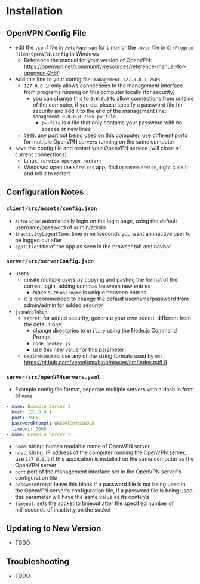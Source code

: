 # Installation

## OpenVPN Config File

- edit the `.conf` file in `/etc/openvpn` for Linux or the `.ovpn` file in `C:\Program Files\OpenVPN\config` in Windows
  - Reference the manual for your version of OpenVPN: <https://openvpn.net/community-resources/reference-manual-for-openvpn-2-6/>
- Add this line to your config file: `management 127.0.0.1 7505`
  - `127.0.0.1`: only allows connections to the management interface from programs running on this computer locally (for security)
    - you can change this to `0.0.0.0` to allow connections from outside of the computer, if you do, please specify a password file for security and add it to the end of the management line: `management 0.0.0.0 7505 pw-file`
      - `pw-file` is a file that only contains your password with no spaces or new lines
  - `7505`: any port not being used on this computer, use different ports for multiple OpenVPN servers running on the same computer
- save the config file and restart your OpenVPN service (will close all current connections)
  - Linux: `service openvpn restart`
  - Windows: open the `Services` app, find `OpenVPNService`, right click it and tell it to restart

## Configuration Notes

### `client/src/assets/config.json`

- `autoLogin`: automatically login on the login page, using the default username/password of admin/admin
- `inactivityLogoutTime`: time in milliseconds you want an inactive user to be logged out after
- `appTitle`: title of the app as seen in the browser tab and navbar

### `server/src/serverConfig.json`

- users
  - create multiple users by copying and pasting the format of the current login, adding commas between new entries
    - make sure `username` is unique between entries
  - it is recommended to change the default username/password from admin/admin for added security
- `jsonWebToken`
  - `secret`: for added security, generate your own secret, different from the default one:
    - change directories to `utility` using the Node.js Command Prompt
    - `node genkey.js`
    - use this new value for this parameter
  - `expireMinutes`: use any of the string formats used by `ms`: <https://github.com/vercel/ms/blob/master/src/index.ts#L9>

### `server/src/openVPNservers.yaml`

- Example config file format, seperate multiple servers with a dash in front of `name`

```yaml
- name: Example Server 1
  host: 127.0.0.1
  port: 7505
  passwordPrompt: Wk60Rk3rtb2WOvE
  timeout: 5000
- name: Example Server 2...
```

- `name`: string: human readable name of OpenVPN server
- `host`: string: IP address of the computer running the OpenVPN server, use `127.0.0.1` if this application is installed on the same computer as the OpenVPN server
- `port` port of the management interface set in the OpenVPN server's configuration file
- `passwordPrompt` leave this blank if a password file is not being used in the OpenVPN server's configuration file, if a password file is being used, this parameter will have the same value as its contents
- `timeout`: sets the socket to timeout after the specified number of milliseconds of inactivity on the socket

## Updating to New Version

- TODO

## Troubleshooting

- TODO
